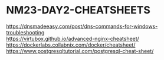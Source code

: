 # NM23-DAY2-CHEATSHEETS
https://dnsmadeeasy.com/post/dns-commands-for-windows-troubleshooting  
https://virtubox.github.io/advanced-nginx-cheatsheet/  
https://dockerlabs.collabnix.com/docker/cheatsheet/  
https://www.postgresqltutorial.com/postgresql-cheat-sheet/  
